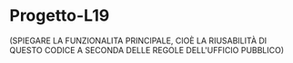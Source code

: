 # Progetto-L19

(SPIEGARE LA FUNZIONALITA PRINCIPALE, CIOÈ LA RIUSABILITÀ DI QUESTO CODICE A SECONDA DELLE REGOLE DELL'UFFICIO PUBBLICO)
